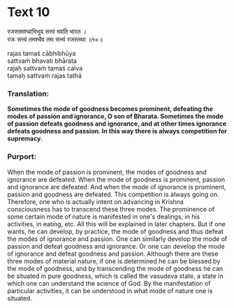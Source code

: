 # Text 10

रजस्तमश्चाभिभूय सत्त्वं भवति भारत ।  
रजः सत्त्वं तमश्चैव तमः सत्त्वं रजस्तथा ॥१०॥

rajas tamaś cābhibhūya  
sattvaḿ bhavati bhārata  
rajaḥ sattvaḿ tamaś caiva  
tamaḥ sattvaḿ rajas tathā



### Translation:

**Sometimes the mode of goodness becomes prominent, defeating the modes of passion and ignorance, O son of Bharata. Sometimes the mode of passion defeats goodness and ignorance, and at other times ignorance defeats goodness and passion. In this way there is always competition for supremacy.**

### Purport:

When the mode of passion is prominent, the modes of goodness and ignorance are defeated. When the mode of goodness is prominent, passion and ignorance are defeated. And when the mode of ignorance is prominent, passion and goodness are defeated. This competition is always going on. Therefore, one who is actually intent on advancing in Krishna consciousness has to transcend these three modes. The prominence of some certain mode of nature is manifested in one's dealings, in his activities, in eating, etc. All this will be explained in later chapters. But if one wants, he can develop, by practice, the mode of goodness and thus defeat the modes of ignorance and passion. One can similarly develop the mode of passion and defeat goodness and ignorance. Or one can develop the mode of ignorance and defeat goodness and passion. Although there are these three modes of material nature, if one is determined he can be blessed by the mode of goodness, and by transcending the mode of goodness he can be situated in pure goodness, which is called the vasudeva state, a state in which one can understand the science of God. By the manifestation of particular activities, it can be understood in what mode of nature one is situated.